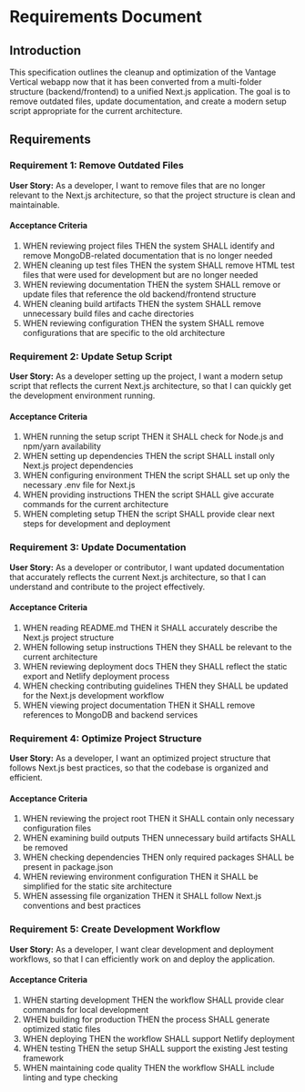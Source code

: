 # Requirements Document

## Introduction

This specification outlines the cleanup and optimization of the Vantage Vertical webapp now that it has been converted from a multi-folder structure (backend/frontend) to a unified Next.js application. The goal is to remove outdated files, update documentation, and create a modern setup script appropriate for the current architecture.

## Requirements

### Requirement 1: Remove Outdated Files

**User Story:** As a developer, I want to remove files that are no longer relevant to the Next.js architecture, so that the project structure is clean and maintainable.

#### Acceptance Criteria

1. WHEN reviewing project files THEN the system SHALL identify and remove MongoDB-related documentation that is no longer needed
2. WHEN cleaning up test files THEN the system SHALL remove HTML test files that were used for development but are no longer needed
3. WHEN reviewing documentation THEN the system SHALL remove or update files that reference the old backend/frontend structure
4. WHEN cleaning build artifacts THEN the system SHALL remove unnecessary build files and cache directories
5. WHEN reviewing configuration THEN the system SHALL remove configurations that are specific to the old architecture

### Requirement 2: Update Setup Script

**User Story:** As a developer setting up the project, I want a modern setup script that reflects the current Next.js architecture, so that I can quickly get the development environment running.

#### Acceptance Criteria

1. WHEN running the setup script THEN it SHALL check for Node.js and npm/yarn availability
2. WHEN setting up dependencies THEN the script SHALL install only Next.js project dependencies
3. WHEN configuring environment THEN the script SHALL set up only the necessary .env file for Next.js
4. WHEN providing instructions THEN the script SHALL give accurate commands for the current architecture
5. WHEN completing setup THEN the script SHALL provide clear next steps for development and deployment

### Requirement 3: Update Documentation

**User Story:** As a developer or contributor, I want updated documentation that accurately reflects the current Next.js architecture, so that I can understand and contribute to the project effectively.

#### Acceptance Criteria

1. WHEN reading README.md THEN it SHALL accurately describe the Next.js project structure
2. WHEN following setup instructions THEN they SHALL be relevant to the current architecture
3. WHEN reviewing deployment docs THEN they SHALL reflect the static export and Netlify deployment process
4. WHEN checking contributing guidelines THEN they SHALL be updated for the Next.js development workflow
5. WHEN viewing project documentation THEN it SHALL remove references to MongoDB and backend services

### Requirement 4: Optimize Project Structure

**User Story:** As a developer, I want an optimized project structure that follows Next.js best practices, so that the codebase is organized and efficient.

#### Acceptance Criteria

1. WHEN reviewing the project root THEN it SHALL contain only necessary configuration files
2. WHEN examining build outputs THEN unnecessary build artifacts SHALL be removed
3. WHEN checking dependencies THEN only required packages SHALL be present in package.json
4. WHEN reviewing environment configuration THEN it SHALL be simplified for the static site architecture
5. WHEN assessing file organization THEN it SHALL follow Next.js conventions and best practices

### Requirement 5: Create Development Workflow

**User Story:** As a developer, I want clear development and deployment workflows, so that I can efficiently work on and deploy the application.

#### Acceptance Criteria

1. WHEN starting development THEN the workflow SHALL provide clear commands for local development
2. WHEN building for production THEN the process SHALL generate optimized static files
3. WHEN deploying THEN the workflow SHALL support Netlify deployment
4. WHEN testing THEN the setup SHALL support the existing Jest testing framework
5. WHEN maintaining code quality THEN the workflow SHALL include linting and type checking